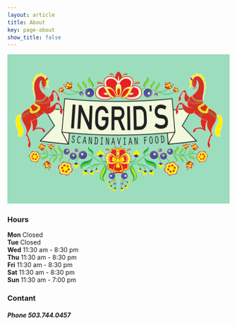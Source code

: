 ```yaml
---
layout: article
title: About
key: page-about
show_title: false
---
```


![Logo](/assets/images/logo/logo.png)

### Hours

<strong>Mon</strong> Closed              
<strong>Tue</strong> Closed              
<strong>Wed</strong> 11:30 am - 8:30 pm  
<strong>Thu</strong> 11:30 am - 8:30 pm  
<strong>Fri</strong> 11:30 am - 8:30 pm  
<strong>Sat</strong> 11:30 am - 8:30 pm  
<strong>Sun</strong> 11:30 am - 7:00 pm  
  
### Contant
##### Phone 503.744.0457